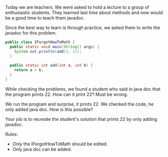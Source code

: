 Today we are teachers. We were asked to hold a lecture to a group of enthusiastic students.
They learned last time about methods and now would be a good time to teach  them javadoc.

Since the best way to learn is through practice, we asked them to write the javadoc for this problem.

```java
public class IForgotHowToMath {
  public static void main(String[] args) {
    System.out.println(add(1, 1));
  }
 
  public static int add(int a, int b) {
    return a + b;
  }
}
```

While checking the problems, we found a student who said in java doc that the program prints 22.
How can it print 22? Must be wrong.

We run the program and surprise, it prints 22.
We checked the code, he only added java doc. How is this possible?

Your job is to recreate the student's solution that prints 22 by only adding javadoc.

Rules:
* Only the IForgotHowToMath should be edited.
* Only java doc can be added.